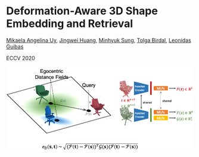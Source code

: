 # Deformation-Aware 3D Shape Embedding and Retrieval
[Mikaela Angelina Uy](https://mikacuy.github.io), [Jingwei Huang](http://cs.stanford.edu/~jingweih/), [Minhyuk Sung](https://mhsung.github.io), [Tolga Birdal](http://tbirdal.me/), [Leonidas Guibas](https://geometry.stanford.edu/member/guibas/)

ECCV 2020

<img src="assets/intro_image.png" width="640" alt="centered image">
